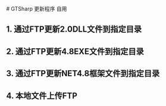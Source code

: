 ﻿﻿# GTSharp 更新程序 自用

## 1. 通过FTP更新2.0DLL文件到指定目录

## 2. 通过FTP更新4.8EXE文件到指定目录

## 3. 通过FTP更新NET4.8框架文件到指定目录

## 4. 本地文件上传FTP